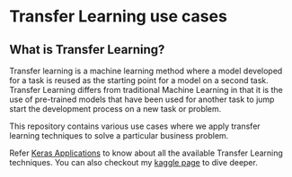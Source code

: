 # Transfer Learning use cases

## What is Transfer Learning?
Transfer learning is a machine learning method where a model developed for a task is reused as the starting point for a model on a second task.
Transfer Learning differs from traditional Machine Learning in that it is the use of pre-trained models that have been used for another task to jump start the development process on a new task or problem.

This repository contains various use cases where we apply transfer learning techniques to solve a particular business problem.

Refer [Keras Applications](https://keras.io/api/applications/) to know about all the available Transfer Learning techniques.
You can also checkout my [kaggle page](https://www.kaggle.com/nageshsingh) to dive deeper.
